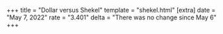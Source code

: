 +++
title = "Dollar versus Shekel"
template = "shekel.html"
[extra]
date = "May  7, 2022"
rate = "3.401"
delta = "There was no change since May  6"
+++
